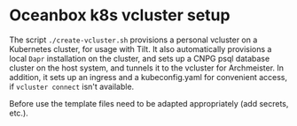 # Oceanbox k8s vcluster setup

The script `./create-vcluster.sh` provisions a personal vcluster on a Kubernetes cluster, for usage
with Tilt. It also automatically provisions a local `Dapr` installation on the cluster, and sets up a
CNPG psql database cluster on the host system, and tunnels it to the vcluster for Archmeister. In
addition, it sets up an ingress and a kubeconfig.yaml for convenient access, if `vcluster connect` isn't
available.

Before use the template files need to be adapted appropriately (add secrets, etc.).